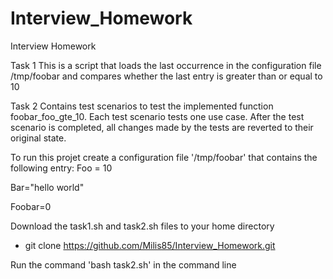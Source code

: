 # Interview_Homework
Interview Homework

Task 1
This is a script that loads the last occurrence in the configuration file /tmp/foobar and compares
whether the last entry is greater than or equal to 10

Task 2
Contains test scenarios to test the implemented function foobar_foo_gte_10.
Each test scenario tests one use case.
After the test scenario is completed, all changes made by the tests are reverted to their original state.

To run this projet create a configuration file '/tmp/foobar' that contains the following entry:
Foo = 10

Bar="hello world"

Foobar=0

Download the task1.sh and task2.sh files to your home directory
- git clone https://github.com/Milis85/Interview_Homework.git
 
Run the command 'bash task2.sh' in the command line
